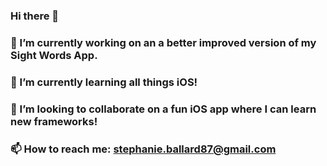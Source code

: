 ### Hi there 👋
### 🔭 I’m currently working on an a better improved version of my Sight Words App.
### 🌱 I’m currently learning all things iOS!
### 👯 I’m looking to collaborate on a fun iOS app where I can learn new frameworks!
### 📫 How to reach me: stephanie.ballard87@gmail.com

<!--
**StephanieBallard/StephanieBallard** is a ✨ _special_ ✨ repository because its `README.md` (this file) appears on your GitHub profile.




